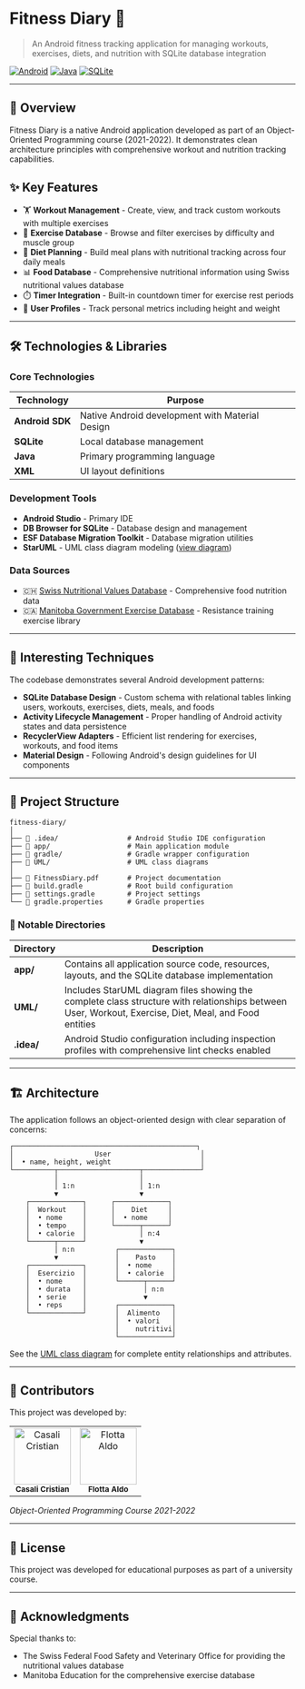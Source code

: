 # Fitness Diary 💪

> An Android fitness tracking application for managing workouts, exercises, diets, and nutrition with SQLite database integration

[![Android](https://img.shields.io/badge/Platform-Android-green.svg)](https://developer.android.com)
[![Java](https://img.shields.io/badge/Language-Java-orange.svg)](https://www.java.com)
[![SQLite](https://img.shields.io/badge/Database-SQLite-blue.svg)](https://www.sqlite.org)

---

## 🎯 Overview

Fitness Diary is a native Android application developed as part of an Object-Oriented Programming course (2021-2022). It demonstrates clean architecture principles with comprehensive workout and nutrition tracking capabilities.

## ✨ Key Features

- 🏋️ **Workout Management** - Create, view, and track custom workouts with multiple exercises
- 💪 **Exercise Database** - Browse and filter exercises by difficulty and muscle group
- 🥗 **Diet Planning** - Build meal plans with nutritional tracking across four daily meals
- 📊 **Food Database** - Comprehensive nutritional information using Swiss nutritional values database
- ⏱️ **Timer Integration** - Built-in countdown timer for exercise rest periods
- 👤 **User Profiles** - Track personal metrics including height and weight

---

## 🛠️ Technologies & Libraries

### Core Technologies

| Technology | Purpose |
|------------|---------|
| **Android SDK** | Native Android development with Material Design |
| **SQLite** | Local database management |
| **Java** | Primary programming language |
| **XML** | UI layout definitions |

### Development Tools

- **Android Studio** - Primary IDE
- **DB Browser for SQLite** - Database design and management
- **ESF Database Migration Toolkit** - Database migration utilities
- **StarUML** - UML class diagram modeling ([view diagram](UML/UMLProgettoPalestra.mdj))

### Data Sources

- 🇨🇭 [Swiss Nutritional Values Database](https://valorinutritivi.ch/it/downloads/) - Comprehensive food nutrition data
- 🇨🇦 [Manitoba Government Exercise Database](https://www.edu.gov.mb.ca/k12/cur/physhlth/frame_found_gr11/rm/resist_train_planner.xls) - Resistance training exercise library

---

## 🎨 Interesting Techniques

The codebase demonstrates several Android development patterns:

- **SQLite Database Design** - Custom schema with relational tables linking users, workouts, exercises, diets, meals, and foods
- **Activity Lifecycle Management** - Proper handling of Android activity states and data persistence
- **RecyclerView Adapters** - Efficient list rendering for exercises, workouts, and food items
- **Material Design** - Following Android's design guidelines for UI components

---

## 📁 Project Structure

```
fitness-diary/
│
├── 📂 .idea/                 # Android Studio IDE configuration
├── 📂 app/                   # Main application module
├── 📂 gradle/                # Gradle wrapper configuration
├── 📂 UML/                   # UML class diagrams
│
├── 📄 FitnessDiary.pdf       # Project documentation
├── 📄 build.gradle           # Root build configuration
├── 📄 settings.gradle        # Project settings
└── 📄 gradle.properties      # Gradle properties
```

### 📌 Notable Directories

| Directory | Description |
|-----------|-------------|
| **app/** | Contains all application source code, resources, layouts, and the SQLite database implementation |
| **UML/** | Includes StarUML diagram files showing the complete class structure with relationships between User, Workout, Exercise, Diet, Meal, and Food entities |
| **.idea/** | Android Studio configuration including inspection profiles with comprehensive lint checks enabled |

---

## 🏗️ Architecture

The application follows an object-oriented design with clear separation of concerns:

```
┌─────────────────────────────────────────────┐
│                    User                      │
│  • name, height, weight                      │
└──────────┬────────────────────┬──────────────┘
           │                    │
           │ 1:n                │ 1:n
           ▼                    ▼
    ┌─────────────┐      ┌─────────────┐
    │  Workout    │      │    Diet     │
    │  • nome     │      │  • nome     │
    │  • tempo    │      └──────┬──────┘
    │  • calorie  │             │ n:4
    └──────┬──────┘             ▼
           │ n:n          ┌─────────────┐
           ▼              │    Pasto    │
    ┌─────────────┐       │  • nome     │
    │  Esercizio  │       │  • calorie  │
    │  • nome     │       └──────┬──────┘
    │  • durata   │              │ n:n
    │  • serie    │              ▼
    │  • reps     │       ┌─────────────┐
    └─────────────┘       │  Alimento   │
                          │  • valori   │
                          │    nutritivi│
                          └─────────────┘
```

See the [UML class diagram](UML/UMLProgettoPalestra.mdj) for complete entity relationships and attributes.

---

## 👥 Contributors

This project was developed by:

<table>
  <tr>
    <td align="center">
      <img src="https://github.com/Cristian-2001.png" width="100px;" alt="Casali Cristian"/><br />
      <sub><b>Casali Cristian</b></sub>
    </td>
    <td align="center">
      <img src="https://github.com/aldoflotta.png" width="100px;" alt="Flotta Aldo"/><br />
      <sub><b>Flotta Aldo</b></sub>
    </td>
  </tr>
</table>

*Object-Oriented Programming Course 2021-2022*

---

## 📄 License

This project was developed for educational purposes as part of a university course.

---

## 🙏 Acknowledgments

Special thanks to:
- The Swiss Federal Food Safety and Veterinary Office for providing the nutritional values database
- Manitoba Education for the comprehensive exercise database

